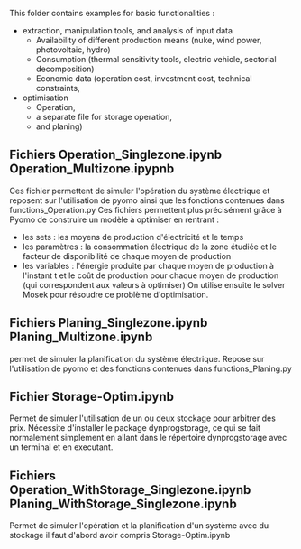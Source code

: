 
This folder contains examples for basic functionalities : 

 - extraction, manipulation tools, and analysis of input data 
    - Availability of different production means (nuke, wind power, photovoltaic, hydro)
    - Consumption  (thermal sensitivity tools, electric vehicle, sectorial decomposition)
    - Economic data (operation cost, investment cost, technical constraints, 
 - optimisation 
    - Operation, 
    - a separate file for storage operation, 
    - and planing)

## Fichiers Operation_Singlezone.ipynb Operation_Multizone.ipypnb
Ces fichier permettent de simuler l'opération du système électrique et reposent sur l'utilisation de pyomo ainsi que les fonctions contenues dans functions_Operation.py
Ces fichiers permettent plus précisément grâce à Pyomo de construire un modèle à optimiser en rentrant :
- les sets : les moyens de production d'électricité et le temps
- les paramètres : la consommation électrique de la zone étudiée et le facteur de disponibilité de chaque moyen de production
- les variables : l'énergie produite par chaque moyen de production à l'instant t et le coût de production pour chaque moyen de production (qui correspondent aux valeurs à optimiser)
On utilise ensuite le solver Mosek pour résoudre ce problème d'optimisation.

## Fichiers Planing_Singlezone.ipynb Planing_Multizone.ipynb
permet de simuler la planification du système électrique. Repose sur l'utilisation de pyomo et des fonctions contenues dans functions_Planing.py

## Fichier Storage-Optim.ipynb
Permet de simuler l'utilisation de un ou deux stockage pour arbitrer des prix. Nécessite d'installer le package dynprogstorage, ce qui se fait normalement simplement en allant dans le répertoire dynprogstorage avec un terminal et en executant.

## Fichiers Operation_WithStorage_Singlezone.ipynb Planing_WithStorage_Singlezone.ipynb
Permet de simuler l'opération et la planification d'un système avec du stockage
il faut d'abord avoir compris Storage-Optim.ipynb
